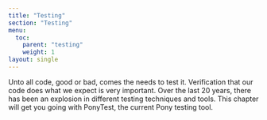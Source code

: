 ```yaml
---
title: "Testing"
section: "Testing"
menu:
  toc:
    parent: "testing"
    weight: 1
layout: single
---
```


Unto all code, good or bad, comes the needs to test it. Verification that our code does what we expect is very important. Over the last 20 years, there has been an explosion in different testing techniques and tools. This chapter will get you going with PonyTest, the current Pony testing tool.
